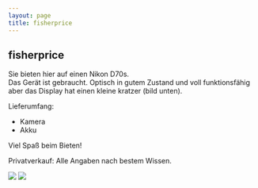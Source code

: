 ```yaml
---
layout: page
title: fisherprice
---
```


## fisherprice

Sie bieten hier auf einen Nikon D70s. <br>
Das Gerät ist gebraucht. Optisch in gutem Zustand und voll funktionsfähig aber das Display hat einen kleine kratzer (bild unten).

Lieferumfang:

- Kamera
- Akku 

Viel Spaß beim Bieten!


Privatverkauf: Alle Angaben nach bestem Wissen. 


![](http://ruvido.github.io/ebay/img/fisherprice-1.jpg)
![](http://ruvido.github.io/ebay/img/fisherprice-2.jpg)
